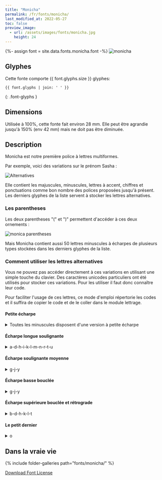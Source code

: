 ```yaml
---
title: "Monicha"
permalink: /fr/fonts/monicha/
last_modified_at: 2022-05-27
toc: false
preview_image:
  - url: /assets/images/fonts/monicha.jpg
    height: 24
---
```

{%- assign font = site.data.fonts.monicha.font -%}
![monicha](/assets/images/fonts/monicha.jpg)

## Glyphes 
Cette fonte comporte  {{ font.glyphs.size }} glyphes:

```
{{ font.glyphs | join: ' ' }}
```
{: .font-glyphs }


## Dimensions

Utilisée à 100%, cette fonte fait environ 28 mm. Elle peut être agrandie jusqu'à 150% (env 42 mm) mais ne doit pas être diminuée.

## Description

Monicha est notre première police à lettres multiformes.

Par exemple, voici des variations sur le prénom Sasha :

![Alternatives](/assets/images/fonts/monicha7.jpg)

Elle contient les majuscules, minuscules, lettres à accent, chiffres et ponctuations comme bon nombre des polices proposées jusqu'à présent. Les derniers glyphes de la liste servent à stocker les lettres alternatives.

### Les parentheses

Les deux parentheses "(" et ")" permettent d'accéder à ces deux ornements :

![monica parentheses](/assets/images/fonts/monicaparentheses.png)


Mais Monicha contient aussi 50 lettres minuscules à écharpes de plusieurs types stockées dans les derniers glyphes de la liste.

### Comment utiliser les lettres alternatives

Vous ne pouvez pas accéder directement à ces variations en utilisant une simple touche du clavier. Des caractères unicodes particuliers ont été utilisés pour stocker ces variations. Pour les utiliser il faut donc connaître leur code.

Pour faciliter l'usage de ces lettres, ce mode d'emploi répertorie les codes et il suffira de copier le code et de le coller dans le module lettrage.

####  Petite écharpe

<details><summary>Toutes les minuscules disposent d'une version à petite écharpe</summary>


<img src="/assets/images/fonts/monichasmallswash.jpg" alt="Petite Echarpe" title="Petite Echarpe"><br>

Que l'on obtient en utilisant un de ces codes :<br><br>

⒜	⒝	⒞	⒟	⒠	⒡<br>

⒢	⒣	⒤	⒥	⒦	<br>

⒧	⒨	⒩	⒪	⒫<br>

⒬	⒭	⒮	⒯	⒰<br>

⒱	⒲	⒳	⒴	⒵<br>
	
</details>

####  Écharpe longue soulignante
<details><summary>  a-d-h-i-k-l-m-n-r-t-u </summary>
	
<img src="/assets/images/fonts/monichalongswash.jpg" alt="Echarpe Longue Soulignante" title="Echarpe Longue Soulignante"><br>

Ces  11 lettres disposent de surcroît d'une longue écharpe soulignante.<br><br>

Elles ne doivent pas être suivies, sur deux lettres, par des lettres à jambage descendant (comme g-j-p-q-y-z) 
pour des raisons de superpositions de colonnes de satin.<br><br>

On les obtient en utilisant ces codes :<br>

<pre>Ⓐ			Ⓓ

	Ⓗ	Ⓘ		Ⓚ
	
Ⓛ	Ⓜ	Ⓝ

	Ⓡ		Ⓣ	Ⓤ</pre>

</details>

#### Écharpe soulignante moyenne 

<details><summary>  g-j-y </summary>

<img src="/assets/images/fonts/monichamediumswash.png" alt="Echarpe Moyenne Soulignante" title="Echarpe Moyenne Soulignante"><br>

Ces trois lettres disposent d'une écharpe soulignante moyenne.<br><br>

Elles ne doivent pas être suivies d'une lettre à jambage descendant.<br><br>

On les obtient en utilisant ces codes :<br>

Ⓖ	Ⓙ	Ⓨ

</details>

#### Écharpe basse bouclée 
<details><summary>  g-j-y </summary>

<img src="/assets/images/fonts/monichacurly.png" alt="Echarpe Basse Bouclée" title="Echarpe Basse Bouclée"><br>

Ces trois lettres disposent aussi d'une version à écharpe basse bouclée.<br><br>

Elles ne doivent pas, sur deux lettres, être suivies d'une lettre à jambage descendant.<br><br>

On les obtient en utilisant ces codes :<br>

ⓖ	ⓙ	ⓨ
	
</details>

#### Écharpe supérieure bouclée et rétrograde
<details><summary> b-d-h-k-l-t </summary>

<img src="/assets/images/fonts/monichacurlyup.png" alt="Echarpe Superieure Bouclée" title="Echarpe Superieure Bouclée"><br>

Il existe 6 lettres à écharpe supérieure bouclée et rétrograde b-d-h-k-l-t.<br><br>

Les deux lettres précédentes ne doivent être ni une majuscule ni une lettre montante.<br><br>

On les obtient en utilisant ces codes :<br>


ⓑ	ⓓ	ⓗ	ⓚ	ⓛ	ⓣ
	
</details>

#### Le petit dernier 
<details><summary> o</summary>

Il existe un o à queue droite<br>

<img src="/assets/images/fonts/monichao.png" alt="Echarpe Queue Droite" title="Echarpe Queue Droite"><br>

On l'obtient en utilisant ce code :<br>

ⓞ
</details>


##  Dans la vraie vie

{% include folder-galleries path="fonts/monicha/" %}

[Download Font License](https://github.com/inkstitch/inkstitch/tree/main/fonts/monicha/LICENSE)

